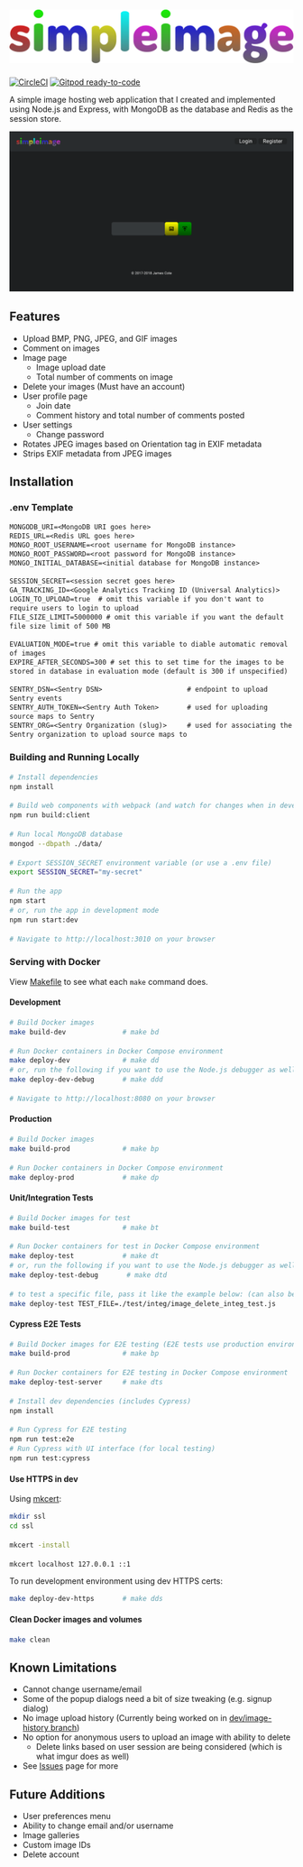 # ![simpleimage logo](assets/images/logo.svg "simpleimage")

[![CircleCI](https://circleci.com/gh/Coteh/simpleimage.svg?style=shield)](https://circleci.com/gh/Coteh/simpleimage)
[![Gitpod ready-to-code](https://img.shields.io/badge/Gitpod-ready--to--code-908a85?logo=gitpod)](https://gitpod.io/#https://github.com/Coteh/simpleimage)

A simple image hosting web application that I created and implemented using Node.js and Express, with MongoDB as the database and Redis as the session store.

![Screenshot](screenshots/screenshot.png "App Screenshot")

## Features

* Upload BMP, PNG, JPEG, and GIF images
* Comment on images
* Image page
    * Image upload date
    * Total number of comments on image
* Delete your images (Must have an account)
* User profile page
    * Join date
    * Comment history and total number of comments posted
* User settings
    * Change password
* Rotates JPEG images based on Orientation tag in EXIF metadata
* Strips EXIF metadata from JPEG images

## Installation

### .env Template

```
MONGODB_URI=<MongoDB URI goes here>
REDIS_URL=<Redis URL goes here>
MONGO_ROOT_USERNAME=<root username for MongoDB instance>
MONGO_ROOT_PASSWORD=<root password for MongoDB instance>
MONGO_INITIAL_DATABASE=<initial database for MongoDB instance>

SESSION_SECRET=<session secret goes here>
GA_TRACKING_ID=<Google Analytics Tracking ID (Universal Analytics)>
LOGIN_TO_UPLOAD=true  # omit this variable if you don't want to require users to login to upload
FILE_SIZE_LIMIT=5000000 # omit this variable if you want the default file size limit of 500 MB

EVALUATION_MODE=true # omit this variable to diable automatic removal of images
EXPIRE_AFTER_SECONDS=300 # set this to set time for the images to be stored in database in evaluation mode (default is 300 if unspecified)

SENTRY_DSN=<Sentry DSN>                     # endpoint to upload Sentry events
SENTRY_AUTH_TOKEN=<Sentry Auth Token>       # used for uploading source maps to Sentry
SENTRY_ORG=<Sentry Organization (slug)>     # used for associating the Sentry organization to upload source maps to
```

### Building and Running Locally

~~~sh
# Install dependencies
npm install

# Build web components with webpack (and watch for changes when in development mode)
npm run build:client

# Run local MongoDB database
mongod --dbpath ./data/

# Export SESSION_SECRET environment variable (or use a .env file)
export SESSION_SECRET="my-secret"

# Run the app
npm start
# or, run the app in development mode
npm run start:dev

# Navigate to http://localhost:3010 on your browser
~~~

### Serving with Docker

View [Makefile](Makefile) to see what each `make` command does.

#### Development

~~~sh
# Build Docker images
make build-dev              # make bd

# Run Docker containers in Docker Compose environment
make deploy-dev             # make dd
# or, run the following if you want to use the Node.js debugger as well (port 9229)
make deploy-dev-debug       # make ddd

# Navigate to http://localhost:8080 on your browser
~~~

#### Production

~~~sh
# Build Docker images
make build-prod             # make bp

# Run Docker containers in Docker Compose environment
make deploy-prod            # make dp
~~~

#### Unit/Integration Tests

~~~sh
# Build Docker images for test
make build-test             # make bt

# Run Docker containers for test in Docker Compose environment
make deploy-test            # make dt
# or, run the following if you want to use the Node.js debugger as well (port 9229 - will wait for debugger to be attached before starting)
make deploy-test-debug       # make dtd

# to test a specific file, pass it like the example below: (can also be passed into deploy-test-debug)
make deploy-test TEST_FILE=./test/integ/image_delete_integ_test.js
~~~

#### Cypress E2E Tests

```sh
# Build Docker images for E2E testing (E2E tests use production environment)
make build-prod             # make bp

# Run Docker containers for E2E testing in Docker Compose environment
make deploy-test-server     # make dts

# Install dev dependencies (includes Cypress)
npm install

# Run Cypress for E2E testing
npm run test:e2e
# Run Cypress with UI interface (for local testing)
npm run test:cypress
```

#### Use HTTPS in dev

Using [mkcert](https://github.com/FiloSottile/mkcert):

```sh
mkdir ssl
cd ssl

mkcert -install

mkcert localhost 127.0.0.1 ::1
```

To run development environment using dev HTTPS certs:

```sh
make deploy-dev-https       # make dds
```

#### Clean Docker images and volumes

```sh
make clean
```

## Known Limitations

* Cannot change username/email
* Some of the popup dialogs need a bit of size tweaking (e.g. signup dialog)
* No image upload history (Currently being worked on in [dev/image-history branch](https://github.com/Coteh/simpleimage/tree/dev/image-history))
* No option for anonymous users to upload an image with ability to delete
    * Delete links based on user session are being considered (which is what imgur does as well)
* See [Issues](https://github.com/Coteh/simpleimage/issues) page for more

## Future Additions

* User preferences menu
* Ability to change email and/or username
* Image galleries
* Custom image IDs
* Delete account
